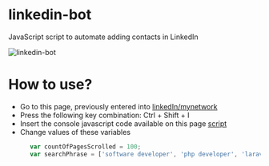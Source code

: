 # linkedin-bot
JavaScript script to automate adding contacts in LinkedIn

![linkedin-bot](https://raw.githubusercontent.com/jpruiz114/linkedin-bot/master/images/b7f6ca42f44f684341ae93781cf208a2.gif)

# How to use?
* Go to this page, previously entered into [linkedIn/mynetwork](https://www.linkedin.com/mynetwork/)
* Press the following key combination:
Ctrl + Shift + I
* Insert the console javascript code available on this page [script](https://github.com/jpruiz114/linkedin-bot/blob/master/main-script.js)
* Change values of these variables
```javascript
      var countOfPagesScrolled = 100;
      var searchPhrase = ['software developer', 'php developer', 'laravel developer', 'javascript developer', 'nodejs', 'recruiter'];
```
